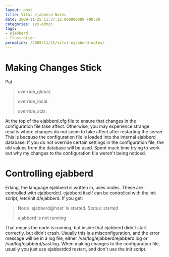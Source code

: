 ```yaml
---
layout: post
title: Vital ejabberd Notes
date: 2009-11-25 11:37:12.000000000 +00:00
categories: sys-admin
tags:
- ejabberd
- frustration
permalink: /2009/11/25/vital-ejabberd-notes/
---
```

# Making Changes Stick

Put

> override_global.
>
> override_local.
>
> override_acls.

At the top of the ejabberd.cfg file to ensure that changes in the configuration file take affect. Otherwise, you may experience strange results where changes do not seem to take affect after restarting the server. This is because the configuration file is loaded into the internal ejabberd database. If you do not override certain settings in the configuration file, the old values from the database will be used. Spent much time trying to work out why my changes to the configuration file weren't being noticed.

# Controlling ejabberd

Erlang, the language ejabberd is written in, uses nodes. These are controlled with ejabberdctl. ejabberd itself can be controlled with the init script, /etc/init.d/ejabberd. If you get:

> Node 'ejabberd@host' is started. Status: started
>
> ejabberd is not running

That means the node is running, but inside that ejabberd didn't start correctly, but didn't crash. Usually this is a misconfiguration, and the error message will be in a log file, either /var/log/ejabberd/ejabberd.log or /var/log/ejabberd/sasl.log. When making changes to the configuration file, usually you just use ejabberdctl restart, and don't use the init script.
